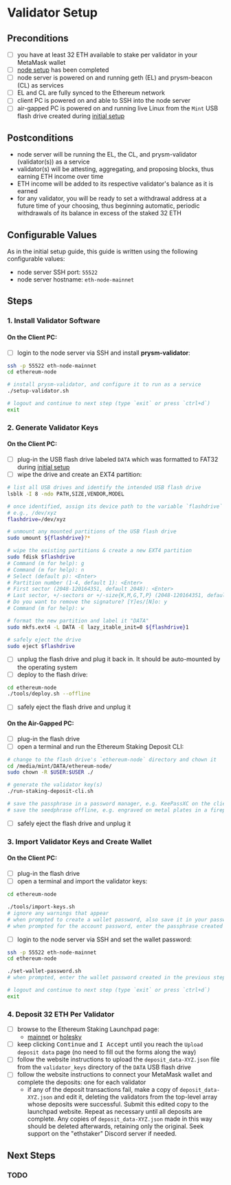 # Validator Setup

## Preconditions
- [ ] you have at least 32 ETH available to stake per validator in your MetaMask wallet
- [ ] [node setup](./node-setup.md) has been completed
- [ ] node server is powered on and running geth (EL) and prysm-beacon (CL) as services
- [ ] EL and CL are fully synced to the Ethereum network
- [ ] client PC is powered on and able to SSH into the node server
- [ ] air-gapped PC is powered on and running live Linux from the `Mint` USB flash drive created during [initial setup](./initial-setup.md)

## Postconditions
- node server will be running the EL, the CL, and prysm-validator (validator(s)) as a service
- validator(s) will be attesting, aggregating, and proposing blocks, thus earning ETH income over time
- ETH income will be added to its respective validator's balance as it is earned
- for any validator, you will be ready to set a withdrawal address at a future time of your choosing, thus beginning automatic, periodic withdrawals of its balance in excess of the staked 32 ETH

## Configurable Values
As in the initial setup guide, this guide is written using the following configurable values:
- node server SSH port: `55522`
- node server hostname: `eth-node-mainnet`

## Steps

### 1. Install Validator Software

#### On the Client PC:

- [ ] login to the node server via SSH and install **prysm-validator**:

```bash
ssh -p 55522 eth-node-mainnet
cd ethereum-node

# install prysm-validator, and configure it to run as a service
./setup-validator.sh

# logout and continue to next step (type `exit` or press `ctrl+d`)
exit
```

### 2. Generate Validator Keys

#### On the Client PC:
- [ ] plug-in the USB flash drive labeled `DATA` which was formatted to FAT32 during [initial setup](./initial-setup.md)
- [ ] wipe the drive and create an EXT4 partition:

```bash
# list all USB drives and identify the intended USB flash drive
lsblk -I 8 -ndo PATH,SIZE,VENDOR,MODEL

# once identified, assign its device path to the variable `flashdrive`
# e.g., /dev/xyz
flashdrive=/dev/xyz

# unmount any mounted partitions of the USB flash drive
sudo umount ${flashdrive}?*

# wipe the existing partitions & create a new EXT4 partition
sudo fdisk $flashdrive
# Command (m for help): g
# Command (m for help): n
# Select (default p): <Enter>
# Partition number (1-4, default 1): <Enter>
# First sector (2048-120164351, default 2048): <Enter>
# Last sector, +/-sectors or +/-size{K,M,G,T,P} (2048-120164351, default 120164351): <Enter>
# Do you want to remove the signature? [Y]es/[N]o: y
# Command (m for help): w

# format the new partition and label it "DATA"
sudo mkfs.ext4 -L DATA -E lazy_itable_init=0 ${flashdrive}1

# safely eject the drive
sudo eject $flashdrive
```

- [ ] unplug the flash drive and plug it back in.  It should be auto-mounted by the operating system
- [ ] deploy to the flash drive:
```bash
cd ethereum-node
./tools/deploy.sh --offline
```
- [ ] safely eject the flash drive and unplug it

#### On the Air-Gapped PC:
- [ ] plug-in the flash drive
- [ ] open a terminal and run the Ethereum Staking Deposit CLI:

```bash
# change to the flash drive's `ethereum-node` directory and chown it
cd /media/mint/DATA/ethereum-node/
sudo chown -R $USER:$USER ./

# generate the validator key(s)
./run-staking-deposit-cli.sh

# save the passphrase in a password manager, e.g. KeePassXC on the client PC
# save the seedphrase offline, e.g. engraved on metal plates in a fireproof safe, with encrypted off-site backups
```
- [ ] safely eject the flash drive and unplug it

### 3. Import Validator Keys and Create Wallet

#### On the Client PC:
- [ ] plug-in the flash drive
- [ ] open a terminal and import the validator keys:
```bash
cd ethereum-node

./tools/import-keys.sh
# ignore any warnings that appear
# when prompted to create a wallet password, also save it in your password manager, e.g. KeePassXC
# when prompted for the account password, enter the passphrase created in the previous step
```
- [ ] login to the node server via SSH and set the wallet password:
```bash
ssh -p 55522 eth-node-mainnet
cd ethereum-node

./set-wallet-password.sh
# when prompted, enter the wallet password created in the previous step

# logout and continue to next step (type `exit` or press `ctrl+d`)
exit
```

### 4. Deposit 32 ETH Per Validator

- [ ] browse to the Ethereum Staking Launchpad page:
	- [mainnet](https://launchpad.ethereum.org/en/overview) or [holesky](https://holesky.launchpad.ethereum.org/en/overview)
- [ ] keep clicking <kbd>Continue</kbd> and <kbd>I Accept</kbd> until you reach the `Upload deposit data` page (no need to fill out the forms along the way)
- [ ] follow the website instructions to upload the `deposit_data-XYZ.json` file from the `validator_keys` directory of the `DATA` USB flash drive
- [ ] follow the website instructions to connect your MetaMask wallet and complete the deposits: one for each validator
	- if any of the deposit transactions fail, make a copy of `deposit_data-XYZ.json` and edit it, deleting the validators from the top-level array whose deposits were successful.  Submit this edited copy to the launchpad website.  Repeat as necessary until all deposits are complete.  Any copies of `deposit_data-XYZ.json` made in this way should be deleted afterwards, retaining only the original.  Seek support on the "ethstaker" Discord server if needed.

## Next Steps

### TODO

